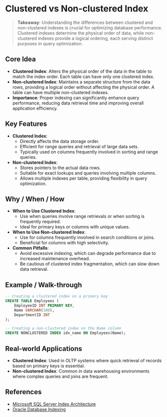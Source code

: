 # Clustered vs Non-clustered Index

> **Takeaway**: Understanding the differences between clustered and non-clustered indexes is crucial for optimizing database performance. Clustered indexes determine the physical order of data, while non-clustered indexes provide a logical ordering, each serving distinct purposes in query optimization.

## Core Idea
- **Clustered Index**: Alters the physical order of the data in the table to match the index order. Each table can have only one clustered index.
- **Non-clustered Index**: Maintains a separate structure from the data rows, providing a logical order without affecting the physical order. A table can have multiple non-clustered indexes.
- **Importance**: Proper indexing can significantly enhance query performance, reducing data retrieval time and improving overall application efficiency.

## Key Features
- **Clustered Index**:
  - Directly affects the data storage order.
  - Efficient for range queries and retrieval of large data sets.
  - Typically used on columns frequently involved in sorting and range queries.
- **Non-clustered Index**:
  - Stores pointers to the actual data rows.
  - Suitable for exact lookups and queries involving multiple columns.
  - Allows multiple indexes per table, providing flexibility in query optimization.

## Why / When / How
- **When to Use Clustered Index**:
  - Use when queries involve range retrievals or when sorting is frequently required.
  - Ideal for primary keys or columns with unique values.
- **When to Use Non-clustered Index**:
  - Use for columns frequently involved in search conditions or joins.
  - Beneficial for columns with high selectivity.
- **Common Pitfalls**:
  - Avoid excessive indexing, which can degrade performance due to increased maintenance overhead.
  - Be cautious of clustered index fragmentation, which can slow down data retrieval.

## Example / Walk-through
```sql
-- Creating a clustered index on a primary key
CREATE TABLE Employees (
    EmployeeID INT PRIMARY KEY,
    Name VARCHAR(100),
    DepartmentID INT
);

-- Creating a non-clustered index on the Name column
CREATE NONCLUSTERED INDEX idx_name ON Employees(Name);
```

## Real-world Applications
- **Clustered Index**: Used in OLTP systems where quick retrieval of records based on primary keys is essential.
- **Non-clustered Index**: Common in data warehousing environments where complex queries and joins are frequent.

## References
- [Microsoft SQL Server Index Architecture](https://docs.microsoft.com/en-us/sql/relational-databases/sql-server-index-design-guide)
- [Oracle Database Indexing](https://docs.oracle.com/en/database/oracle/oracle-database/19/indexes/indexes-overview.html)